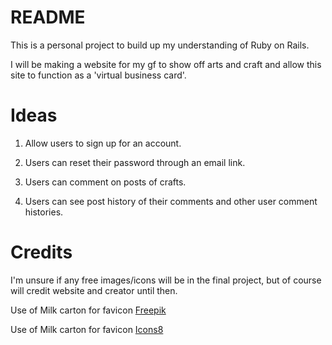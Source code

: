 # README

This is a personal project to build up my understanding of Ruby on Rails.

I will be making a website for my gf to show off arts and craft and allow this site to function as a 'virtual business card'.

# Ideas

1. Allow users to sign up for an account.

2. Users can reset their password through an email link.

3. Users can comment on posts of crafts.

4. Users can see post history of their comments and other user comment histories.

# Credits
I'm unsure if any free images/icons will be in the final project, but of course will credit website and creator until then.


Use of Milk carton for favicon [Freepik]("https://www.flaticon.com/free-icon/milk-box_3500274?term=milk+carton&page=1&position=5&origin=search&related_id=3500274")

Use of Milk carton for favicon [Icons8]("https://icons8.com/icons/set/milk")